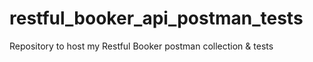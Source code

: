 # restful_booker_api_postman_tests
Repository to host my Restful Booker postman collection &amp; tests
